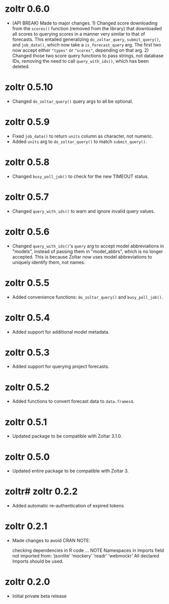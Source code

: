 # zoltr 0.6.0
- (API BREAK) Made to major changes. 1) Changed score downloading from the `scores()` function (removed from the
  library) that downloaded all scores to querying scores in a manner very similar to that of forecasts. This
  entailed generalizing `do_zoltar_query`, `submit_query()`, and `job_data()`, which now take a `is_forecast_query` arg.
  The first two now accept either `"types"` or `"scores"`, depending on that arg. 2) Changed those two score query
  functions to pass strings, not database IDs, removing the need to call `query_with_ids()`, which has been deleted.


# zoltr 0.5.10
- Changed `do_zoltar_query()` query args to all be optional.


# zoltr 0.5.9
- Fixed `job_data()` to return `units` column as character, not numeric.
- Added `units` arg to `do_zoltar_query()` to match `submit_query()`.


# zoltr 0.5.8
- Changed `busy_poll_job()` to check for the new TIMEOUT status.


# zoltr 0.5.7
- Changed `query_with_ids()` to warn and ignore invalid query values.


# zoltr 0.5.6
- Changed `query_with_ids()`'s `query` arg to accept model abbreviations in "models", instead of passing them in
  "model_abbrs", which is no longer accepted. This is because Zoltar now uses model abbreviations to uniquely identify
  them, not names.


# zoltr 0.5.5
- Added convenience functions: `do_zoltar_query()` and `busy_poll_job()`.


# zoltr 0.5.4
- Added support for additional model metadata.


# zoltr 0.5.3
- Added support for querying project forecasts.


# zoltr 0.5.2
- Added functions to convert forecast data to `data.frames`s.


# zoltr 0.5.1
- Updated package to be compatible with Zoltar 3.1.0.


# zoltr 0.5.0
- Updated entire package to be compatible with Zoltar 3.


# zoltr# zoltr 0.2.2
- Added automatic re-authentication of expired tokens


# zoltr 0.2.1
- Made changes to avoid CRAN NOTE:

    checking dependencies in R code ... NOTE
    Namespaces in Imports field not imported from:
    ‘jsonlite’ ‘mockery’ ‘readr’ ‘webmockr’
    All declared Imports should be used.


# zoltr 0.2.0
- Initial private beta release
